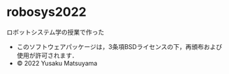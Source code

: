 # robosys2022
ロボットシステム学の授業で作った

* このソフトウェアパッケージは，3条項BSDライセンスの下，再頒布および使用が許可されます．
* © 2022 Yusaku Matsuyama
